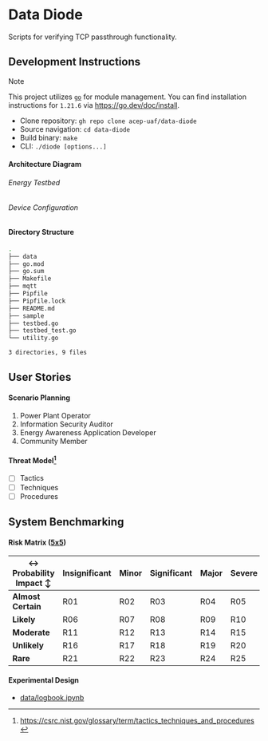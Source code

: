 # Data Diode

Scripts for verifying TCP passthrough functionality.

## Development Instructions

> [!NOTE]
> This project utilizes [`go`](https://go.dev/) for module management.
> You can find installation instructions for `1.21.6` via https://go.dev/doc/install.

- Clone repository: `gh repo clone acep-uaf/data-diode`
- Source navigation: `cd data-diode`
- Build binary: `make`
- CLI: `./diode [options...]`

#### Architecture Diagram

###### Energy Testbed

###### Device Configuration

#### Directory Structure

```zsh
.
├── data
├── go.mod
├── go.sum
├── Makefile
├── mqtt
├── Pipfile
├── Pipfile.lock
├── README.md
├── sample
├── testbed.go
├── testbed_test.go
└── utility.go

3 directories, 9 files
```

## User Stories

#### Scenario Planning

1. Power Plant Operator
1. Information Security Auditor
1. Energy Awareness Application Developer
1. Community Member

#### Threat Model[^1]

- [ ] Tactics
- [ ] Techniques
- [ ] Procedures

## System Benchmarking

#### Risk Matrix ([5x5](https://safetyculture.com/topics/risk-assessment/5x5-risk-matrix/))

| ↔ Probability <br> Impact ↕ | **Insignificant** | **Minor** | **Significant** | **Major** | **Severe** |
| --------------------------- | ----------------- | --------- | --------------- | --------- | ---------- |
| **Almost Certain**          | R01               | R02       | R03             | R04       | R05        |
| **Likely**                  | R06               | R07       | R08             | R09       | R10        |
| **Moderate**                | R11               | R12       | R13             | R14       | R15        |
| **Unlikely**                | R16               | R17       | R18             | R19       | R20        |
| **Rare**                    | R21               | R22       | R23             | R24       | R25        |

#### Experimental Design

- [data/logbook.ipynb](data/logbook.ipynb)

[^1]: https://csrc.nist.gov/glossary/term/tactics_techniques_and_procedures
